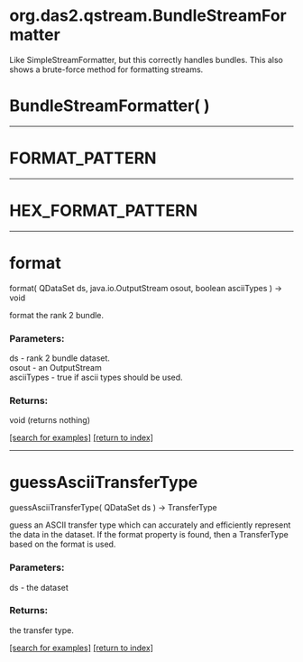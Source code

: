 # org.das2.qstream.BundleStreamFormatter

Like SimpleStreamFormatter, but this correctly handles bundles.
 This also shows a brute-force method for formatting streams.

# BundleStreamFormatter( )


***
<a name="FORMAT_PATTERN"></a>
# FORMAT_PATTERN



***
<a name="HEX_FORMAT_PATTERN"></a>
# HEX_FORMAT_PATTERN



***
<a name="format"></a>
# format
format( QDataSet ds, java.io.OutputStream osout, boolean asciiTypes ) &rarr; void

format the rank 2 bundle.

### Parameters:
ds - rank 2 bundle dataset.
<br>osout - an OutputStream
<br>asciiTypes - true if ascii types should be used.

### Returns:
void (returns nothing)


<a href="https://github.com/autoplot/dev/search?q=format&unscoped_q=format">[search for examples]</a>
<a href="https://github.com/autoplot/documentation/blob/master/javadoc/index-all.md">[return to index]</a>

***
<a name="guessAsciiTransferType"></a>
# guessAsciiTransferType
guessAsciiTransferType( QDataSet ds ) &rarr; TransferType

guess an ASCII transfer type which can accurately and efficiently 
 represent the data in the dataset.  If the format property
 is found, then a TransferType based on the format is used.

### Parameters:
ds - the dataset

### Returns:
the transfer type.

<a href="https://github.com/autoplot/dev/search?q=guessAsciiTransferType&unscoped_q=guessAsciiTransferType">[search for examples]</a>
<a href="https://github.com/autoplot/documentation/blob/master/javadoc/index-all.md">[return to index]</a>

